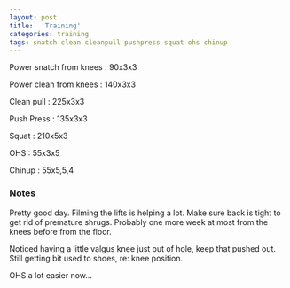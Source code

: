 ```yaml
---
layout: post
title:  'Training'
categories: training
tags: snatch clean cleanpull pushpress squat ohs chinup
---
```


Power snatch from knees :   90x3x3

Power clean from knees  :   140x3x3

Clean pull   :   225x3x3

Push Press  :   135x3x3

Squat   :   210x5x3

OHS     :   55x3x5

Chinup  :   55x5,5,4


### Notes

Pretty good day. Filming the lifts is helping a lot. Make sure back is tight to get rid
of premature shrugs. Probably one more week at most from the knees before from the floor.

Noticed having a little valgus knee just out of hole, keep that pushed out. Still getting
bit used to shoes, re: knee position.

OHS a lot easier now...

